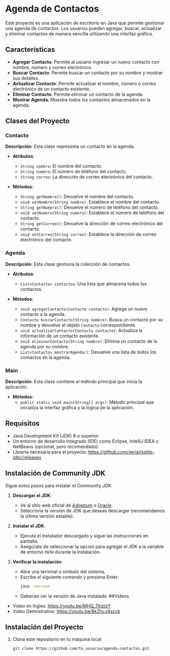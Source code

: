 # Agenda de Contactos

Este proyecto es una aplicación de escritorio en Java que permite gestionar una agenda de contactos. Los usuarios pueden agregar, buscar, actualizar y eliminar contactos de manera sencilla utilizando una interfaz gráfica.

## Características

- **Agregar Contacto**: Permite al usuario ingresar un nuevo contacto con nombre, número y correo electrónico.
- **Buscar Contacto**: Permite buscar un contacto por su nombre y mostrar sus detalles.
- **Actualizar Contacto**: Permite actualizar el nombre, número o correo electrónico de un contacto existente.
- **Eliminar Contacto**: Permite eliminar un contacto de la agenda.
- **Mostrar Agenda**: Muestra todos los contactos almacenados en la agenda.

## Clases del Proyecto

### Contacto

**Descripción**: Esta clase representa un contacto en la agenda.

- **Atributos**:
  - `String nombre`: El nombre del contacto.
  - `String numero`: El número de teléfono del contacto.
  - `String correo`: La dirección de correo electrónico del contacto.

- **Métodos**:
  - `String getNombre()`: Devuelve el nombre del contacto.
  - `void setNombre(String nombre)`: Establece el nombre del contacto.
  - `String getNumero()`: Devuelve el número de teléfono del contacto.
  - `void setNumero(String numero)`: Establece el número de teléfono del contacto.
  - `String getCorreo()`: Devuelve la dirección de correo electrónico del contacto.
  - `void setCorreo(String correo)`: Establece la dirección de correo electrónico del contacto.

### Agenda

**Descripción**: Esta clase gestiona la colección de contactos.

- **Atributos**:
  - `List<Contacto> contactos`: Una lista que almacena todos los contactos.

- **Métodos**:
  - `void agregarContacto(Contacto contacto)`: Agrega un nuevo contacto a la agenda.
  - `Contacto buscarContacto(String nombre)`: Busca un contacto por su nombre y devuelve el objeto `Contacto` correspondiente.
  - `void actualizarContacto(Contacto contacto)`: Actualiza la información de un contacto existente.
  - `void eliminarContacto(String nombre)`: Elimina un contacto de la agenda por su nombre.
  - `List<Contacto> mostrarAgenda()`: Devuelve una lista de todos los contactos en la agenda.

### Main

**Descripción**: Esta clase contiene el método principal que inicia la aplicación.

- **Métodos**:
  - `public static void main(String[] args)`: Método principal que inicializa la interfaz gráfica y la lógica de la aplicación.

## Requisitos

- Java Development Kit (JDK) 8 o superior.
- Un entorno de desarrollo integrado (IDE) como Eclipse, IntelliJ IDEA o NetBeans (opcional, pero recomendado).
- Libreria necesaria para el proyecto: https://github.com/xerial/sqlite-jdbc/releases

## Instalación de Community JDK

Sigue estos pasos para instalar el Community JDK:

1. **Descargar el JDK**:
   - Ve al sitio web oficial de [Adoptium](https://adoptium.net/) o [Oracle](https://www.oracle.com/java/technologies/javase-jdk11-downloads.html).
   - Selecciona la versión de JDK que deseas descargar (recomendamos la última versión estable).

2. **Instalar el JDK**:
   - Ejecuta el instalador descargado y sigue las instrucciones en pantalla.
   - Asegúrate de seleccionar la opción para agregar el JDK a la variable de entorno `PATH` durante la instalación.

3. **Verificar la instalación**:
   - Abre una terminal o símbolo del sistema.
   - Escribe el siguiente comando y presiona Enter:
     ```bash
     java -version
     ```
   - Deberías ver la versión de Java instalada.
##Videos
  - Video en Ingles: https://youtu.be/MHQ_7ihzizY
  - Video Demostrativo: https://youtu.be/8kZhcJ4xcck
## Instalación del Proyecto

1. Clona este repositorio en tu máquina local:
   ```bash
   git clone https://github.com/tu_usuario/agenda-contactos.git

